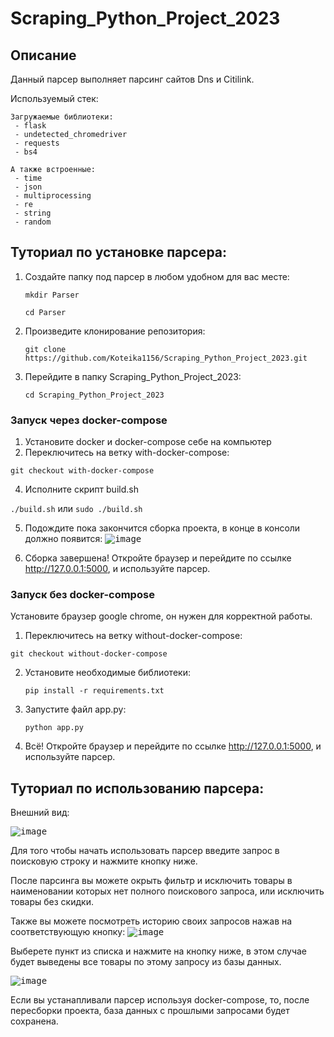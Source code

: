 # Scraping_Python_Project_2023

## Описание

Данный парсер выполняет парсинг сайтов Dns и Citilink.

Используемый стек:

    Загружаемые библиотеки:
     - flask
     - undetected_chromedriver
     - requests
     - bs4
      
    А также встроенные:
     - time
     - json
     - multiprocessing
     - re
     - string
     - random
  
## Туториал по установке парсера:

1) Создайте папку под парсер в любом удобном для вас месте:
   
   `mkdir Parser`
   
   `cd Parser`
   
3) Произведите клонирование репозитория:
   
   `git clone https://github.com/Koteika1156/Scraping_Python_Project_2023.git`
   
5) Перейдите в папку Scraping_Python_Project_2023:
   
   `cd Scraping_Python_Project_2023`

### Запуск через docker-compose

1) Установите docker и docker-compose себе на компьютер
2) Переключитесь на ветку with-docker-compose:

  `git checkout with-docker-compose`
    
4) Исполните скрипт build.sh

  `./build.sh` или `sudo ./build.sh`

5) Подождите пока закончится сборка проекта, в конце в консоли должно появится:
<kbd>![image](https://github.com/Koteika1156/Scraping_Python_Project_2023/assets/89998783/7e690ee0-643d-46dd-a43a-d5209331af1f)</kbd>

6) Сборка завершена! Откройте браузер и перейдите по ссылке http://127.0.0.1:5000, и используйте парсер.

### Запуск без docker-compose

Установите браузер google chrome, он нужен для корректной работы.

1) Переключитесь на ветку without-docker-compose:

`git checkout without-docker-compose`

2) Установите необходимые библиотеки:

   `pip install -r requirements.txt`

3) Запустите файл app.py:

   `python app.py`

6) Всё! Откройте браузер и перейдите по ссылке http://127.0.0.1:5000, и используйте парсер.

## Туториал по использованию парсера:

Внешний вид:

<kbd>![image](https://github.com/Koteika1156/Scraping_Python_Project_2023/assets/89998783/56abdb27-8bef-41cf-aac2-f0e6c6dea1b6)</kbd>

Для того чтобы начать использовать парсер введите запрос в поисковую строку и нажмите кнопку ниже.

После парсинга вы можете окрыть фильтр и исключить товары в наименовании которых нет полного поискового запроса, или исключить товары без скидки.

Также вы можете посмотреть историю своих запросов нажав на соответствующую кнопку:
<kbd>![image](https://github.com/Koteika1156/Scraping_Python_Project_2023/assets/89998783/7be9eed5-adb3-4117-968d-d7d8e78d7c61)</kbd>

Выберете пункт из списка и нажмите на кнопку ниже, в этом случае будет выведены все товары по этому запросу из базы данных.

<kbd>![image](https://github.com/Koteika1156/Scraping_Python_Project_2023/assets/89998783/cc55f5ed-350e-4fa6-b045-31bcabf65fab)</kbd>

Если вы устанапливали парсер используя docker-compose, то, после пересборки проекта, база данных с прошлыми запросами будет сохранена.
